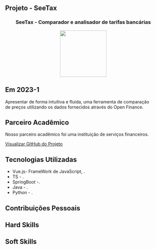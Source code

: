 ## Projeto - SeeTax

<div align=center>
 <h3>SeeTax - Comparador e analisador de tarifas bancárias </h3>
  <img src="" width=150 alt="" />
 </div>

## Em 2023-1
Apresentar de forma intuitiva e fluida, uma ferramenta de comparação <br>
de preços utilizando os dados fornecidos através do Open Finance. 

## Parceiro Acadêmico
Nosso parceiro acadêmico foi uma instituição de serviços financeiros.</a><br>

[Visualizar GitHub do Projeto](https://github.com/Sarah781/API-6-SeeTax)

## Tecnologias Utilizadas

- Vue.js- FrameWork de JavaScript,  .<br>
- TS - .<br>
- SpringBoot -. <br>  
- Java - . 
- Python - . 

## Contribuições Pessoais

## Hard Skills



## Soft Skills
